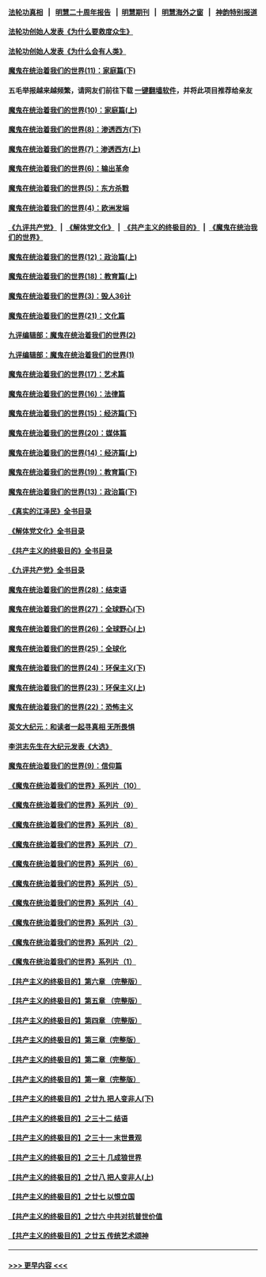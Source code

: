 #### [法轮功真相](https://github.com/gfw-breaker/truth/blob/master/README.md?t=0) &nbsp;&nbsp;|&nbsp;&nbsp; [明慧二十周年报告](https://github.com/gfw-breaker/mh-reports/blob/master/README.md?t=0) &nbsp;&nbsp;|&nbsp;&nbsp;[明慧期刊](https://github.com/gfw-breaker/mh-qikan) &nbsp;&nbsp;|&nbsp;&nbsp; [明慧海外之窗](https://github.com/gfw-breaker/mh-news/blob/master/README.md?t=0) &nbsp;&nbsp;|&nbsp;&nbsp; [神韵特别报道](https://github.com/gfw-breaker/mh-news/blob/master/shenyun.md?t=0)
#### [法轮功创始人发表《为什么要救度众生》](../pages/nsc422/n13975246.md?t=06212143) 
#### [法轮功创始人发表《为什么会有人类》](../pages/nsc422/n13912117.md?t=06212143) 
#### [魔鬼在统治着我们的世界(11)：家庭篇(下)](../pages/nsc422/n10440961.md?t=06212143) 
#### 五毛举报越来越频繁，请网友们前往下载 [一键翻墙软件](https://github.com/gfw-breaker/ssr-accounts)，并将此项目推荐给亲友
#### [魔鬼在统治着我们的世界(10)：家庭篇(上)](../pages/nsc422/n10435448.md?t=06212143) 
#### [魔鬼在统治着我们的世界(8)：渗透西方(下)](../pages/nsc422/n10429603.md?t=06212143) 
#### [魔鬼在统治着我们的世界(7)：渗透西方(上)](../pages/nsc422/n10426013.md?t=06212143) 
#### [魔鬼在统治着我们的世界(6)：输出革命](../pages/nsc422/n10421536.md?t=06212143) 
#### [魔鬼在统治着我们的世界(5)：东方杀戮](../pages/nsc422/n10417707.md?t=06212143) 
#### [魔鬼在统治着我们的世界(4)：欧洲发端](../pages/nsc422/n10414890.md?t=06212143) 
#### [《九评共产党》](https://github.com/begood0513/9ping.md/blob/master/README.md) &nbsp;|&nbsp; [《解体党文化》](../../../../jtdwh.md/blob/master/README.md)  &nbsp;|&nbsp; [《共产主义的终极目的》](../../../../gczydzjmd.md/blob/master/README.md) &nbsp;|&nbsp; [《魔鬼在统治我们的世界》](../../../../mgztzwmdsj.md/blob/master/README.md) 
#### [魔鬼在统治着我们的世界(12)：政治篇(上)](../pages/nsc422/n10444576.md?t=06212143) 
#### [魔鬼在统治着我们的世界(18)：教育篇(上)](../pages/nsc422/n10526970.md?t=06212143) 
#### [魔鬼在统治着我们的世界(3)：毁人36计](../pages/nsc422/n10411583.md?t=06212143) 
#### [魔鬼在统治着我们的世界(21)：文化篇](../pages/nsc422/n10597706.md?t=06212143) 
#### [九评编辑部：魔鬼在统治着我们的世界(2)](../pages/nsc422/n10410036.md?t=06212143) 
#### [九评编辑部：魔鬼在统治着我们的世界(1)](../pages/nsc422/n10406825.md?t=06212143) 
#### [魔鬼在统治着我们的世界(17)：艺术篇](../pages/nsc422/n10499093.md?t=06212143) 
#### [魔鬼在统治着我们的世界(16)：法律篇](../pages/nsc422/n10485969.md?t=06212143) 
#### [魔鬼在统治着我们的世界(15)：经济篇(下)](../pages/nsc422/n10469975.md?t=06212143) 
#### [魔鬼在统治着我们的世界(20)：媒体篇](../pages/nsc422/n10586579.md?t=06212143) 
#### [魔鬼在统治着我们的世界(14)：经济篇(上)](../pages/nsc422/n10457370.md?t=06212143) 
#### [魔鬼在统治着我们的世界(19)：教育篇(下)](../pages/nsc422/n10564808.md?t=06212143) 
#### [魔鬼在统治着我们的世界(13)：政治篇(下)](../pages/nsc422/n10448270.md?t=06212143) 
#### [《真实的江泽民》全书目录](../pages/nsc422/n13721399.md?t=06212143) 
#### [《解体党文化》全书目录](../pages/nsc422/n13721157.md?t=06212143) 
#### [《共产主义的终极目的》全书目录](../pages/nsc422/n13721048.md?t=06212143) 
#### [《九评共产党》全书目录](../pages/nsc422/n13708085.md?t=06212143) 
#### [魔鬼在统治着我们的世界(28)：结束语](../pages/nsc422/n10936246.md?t=06212143) 
#### [魔鬼在统治着我们的世界(27)：全球野心(下)](../pages/nsc422/n10928319.md?t=06212143) 
#### [魔鬼在统治着我们的世界(26)：全球野心(上)](../pages/nsc422/n10900318.md?t=06212143) 
#### [魔鬼在统治着我们的世界(25)：全球化](../pages/nsc422/n10788205.md?t=06212143) 
#### [魔鬼在统治着我们的世界(24)：环保主义(下)](../pages/nsc422/n10695307.md?t=06212143) 
#### [魔鬼在统治着我们的世界(23)：环保主义(上)](../pages/nsc422/n10688613.md?t=06212143) 
#### [魔鬼在统治着我们的世界(22)：恐怖主义](../pages/nsc422/n10614727.md?t=06212143) 
#### [英文大纪元：和读者一起寻真相 无所畏惧](../pages/nsc422/n12542027.md?t=06212143) 
#### [李洪志先生在大纪元发表《大选》](../pages/nsc422/n12534746.md?t=06212143) 
#### [魔鬼在统治着我们的世界(9)：信仰篇](../pages/nsc422/n10432159.md?t=06212143) 
#### [《魔鬼在统治着我们的世界》系列片（10）](../pages/nsc422/n12292670.md?t=06212143) 
#### [《魔鬼在统治着我们的世界》系列片（9）](../pages/nsc422/n12290859.md?t=06212143) 
#### [《魔鬼在统治着我们的世界》系列片（8）](../pages/nsc422/n12287445.md?t=06212143) 
#### [《魔鬼在统治着我们的世界》系列片（7）](../pages/nsc422/n12283425.md?t=06212143) 
#### [《魔鬼在统治着我们的世界》系列片（6）](../pages/nsc422/n12282314.md?t=06212143) 
#### [《魔鬼在统治着我们的世界》系列片（5）](../pages/nsc422/n12281419.md?t=06212143) 
#### [《魔鬼在统治着我们的世界》系列片（4）](../pages/nsc422/n12274024.md?t=06212143) 
#### [《魔鬼在统治着我们的世界》系列片（3）](../pages/nsc422/n12271322.md?t=06212143) 
#### [《魔鬼在统治着我们的世界》系列片（2）](../pages/nsc422/n12269049.md?t=06212143) 
#### [《魔鬼在统治着我们的世界》系列片（1）](../pages/nsc422/n12267575.md?t=06212143) 
#### [【共产主义的终极目的】第六章 （完整版）](../pages/nsc422/n11428913.md?t=06212143) 
#### [【共产主义的终极目的】第五章 （完整版）](../pages/nsc422/n11428912.md?t=06212143) 
#### [【共产主义的终极目的】第四章 （完整版）](../pages/nsc422/n11428907.md?t=06212143) 
#### [【共产主义的终极目的】第三章（完整版）](../pages/nsc422/n11428848.md?t=06212143) 
#### [【共产主义的终极目的】第二章（完整版）](../pages/nsc422/n11428831.md?t=06212143) 
#### [【共产主义的终极目的】第一章（完整版）](../pages/nsc422/n11417651.md?t=06212143) 
#### [【共产主义的终极目的】之廿九 把人变非人(下)](../pages/nsc422/n11344140.md?t=06212143) 
#### [【共产主义的终极目的】之三十二 结语](../pages/nsc422/n11360535.md?t=06212143) 
#### [【共产主义的终极目的】之三十一 末世景观](../pages/nsc422/n11351129.md?t=06212143) 
#### [【共产主义的终极目的】之三十 几成狼世界](../pages/nsc422/n11348280.md?t=06212143) 
#### [【共产主义的终极目的】之廿八 把人变非人(上)](../pages/nsc422/n11340492.md?t=06212143) 
#### [【共产主义的终极目的】之廿七 以恨立国](../pages/nsc422/n11336944.md?t=06212143) 
#### [【共产主义的终极目的】之廿六 中共对抗普世价值](../pages/nsc422/n11324785.md?t=06212143) 
#### [【共产主义的终极目的】之廿五 传统艺术颂神](../pages/nsc422/n11296396.md?t=06212143) 

----
#### [ >>> 更早内容 <<< ](../indexes/nsc422-earlier.md)
